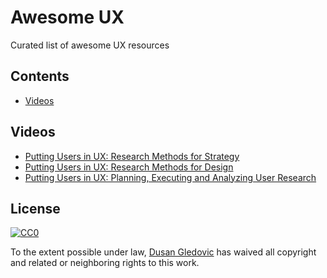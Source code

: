 # Awesome UX
Curated list of awesome UX resources

## Contents

- [Videos](#videos)

## Videos

- [Putting Users in UX: Research Methods for Strategy](https://www.youtube.com/watch?v=_pZmdeD4u3Y)
- [Putting Users in UX: Research Methods for Design](https://www.youtube.com/watch?v=umIa8cfuXjE)
- [Putting Users in UX: Planning, Executing and Analyzing User Research](https://www.youtube.com/watch?v=A2zniNsJmsg)

## License

[![CC0](http://mirrors.creativecommons.org/presskit/buttons/88x31/svg/cc-zero.svg)](https://creativecommons.org/publicdomain/zero/1.0/)

To the extent possible under law, [Dusan Gledovic](https://gledovic.com) has waived all copyright and related or neighboring rights to this work.
